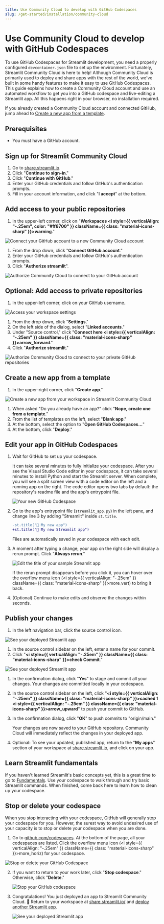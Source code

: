 ```yaml
---
title: Use Community Cloud to develop with GitHub Codespaces
slug: /get-started/installation/community-cloud
---
```


# Use Community Cloud to develop with GitHub Codespaces

To use GitHub Codespaces for Streamlit development, you need a properly configured `devcontainer.json` file to set up the environment. Fortunately, Streamlit Community Cloud is here to help! Although Community Cloud is primarily used to deploy and share apps with the rest of the world, we've built in some handy features to make it easy to use GitHub Codespaces. This guide explains how to create a Community Cloud account and use an automated workflow to get you into a GitHub codespace and live-editing a Streamlit app. All this happens right in your browser, no installation required.

If you already created a Community Cloud account and connected GitHub, jump ahead to [Create a new app from a template](/get-started/installation/community-cloud#create-a-new-app-from-a-template).

## Prerequisites

- You must have a GitHub account.

## Sign up for Streamlit Community Cloud

1. Go to <a href="https://share.streamlit.io" target="_blank">share.streamlit.io</a>.
1. Click "**Continue to sign-in**."
1. Click "**Continue with GitHub**."
1. Enter your GitHub credentials and follow GitHub's authentication prompts.
1. Fill in your account information, and click "**I accept**" at the bottom.

## Add access to your public repositories

1. In the upper-left corner, click on "**Workspaces <i style={{ verticalAlign: "-.25em", color: "#ff8700" }} className={{ class: "material-icons-sharp" }}>warning</i>**."

<div style={{ maxWidth: '90%', margin: 'auto' }}>
<Image alt="Connect your GitHub account to a new Community Cloud account" src="/images/streamlit-community-cloud/workspace-unconnected-setup.png" />
</div>

1. From the drop down, click "**Connect GitHub account**."
1. Enter your GitHub credentials and follow GitHub's authentication prompts.
1. Click "**Authorize streamlit**".

<div style={{ maxWidth: '40%', margin: 'auto' }}>
<Image alt="Authorize Community Cloud to connect to your GitHub account" src="/images/streamlit-community-cloud/GitHub-auth1-none.png" />
</div>

## Optional: Add access to private repositories

1. In the upper-left corner, click on your GitHub username.

<div style={{ maxWidth: '90%', margin: 'auto' }}>
<Image alt="Access your workspace settings" src="/images/streamlit-community-cloud/workspace-empty-menu.png" />
</div>

1. From the drop down, click "**Settings**."
1. On the left side of the dialog, select "**Linked accounts**."
1. Under "Source control," click "**Connect here <i style={{ verticalAlign: "-.25em" }} className={{ class: "material-icons-sharp" }}>arrow_forward</i>**."
1. Click "**Authorize streamlit**."

<div style={{ maxWidth: '40%', margin: 'auto' }}>
<Image alt="Authorize Community Cloud to connect to your private GitHub repositories" src="/images/streamlit-community-cloud/GitHub-auth2-none.png" />
</div>

## Create a new app from a template

1. In the upper-right corner, click "**Create app**."

<div style={{ maxWidth: '90%', margin: 'auto' }}>
<Image alt="Create a new app from your workspace in Streamlit Community Cloud" src="/images/streamlit-community-cloud/deploy-empty-new-app.png" />
</div>

1. When asked "Do you already have an app?" click "**Nope, create one from a template**."
1. From the list of templates on the left, select "**Blank app**."
1. At the bottom, select the option to "**Open GitHub Codespaces...**"
1. At the bottom, click "**Deploy**."

## Edit your app in GitHub Codespaces

1. Wait for GitHub to set up your codespace.

   It can take several minutes to fully initialize your codespace. After you see the Visual Studio Code editor in your codespace, it can take several minutes to install Python and start the Streamlit server. When complete, you will see a split screen view with a code editor on the left and a running app on the right. The code editor opens two tabs by default: the repository's readme file and the app's entrypoint file.

   <div style={{ maxWidth: '90%', margin: 'auto' }}>
   <Image alt="Your new GitHub Codespace" src="/images/streamlit-community-cloud/deploy-template-blank-codespace.png" />
   </div>

1. Go to the app's entrypoint file (`streamlit_app.py`) in the left pane, and change line 3 by adding "Streamlit" inside `st.title`.

   ```diff
   -st.title("🎈 My new app")
   +st.title("🎈 My new Streamlit app")
   ```

   Files are automatically saved in your codespace with each edit.

1. A moment after typing a change, your app on the right side will display a rerun prompt. Click "**Always rerun**."

   <div style={{ maxWidth: '90%', margin: 'auto' }}>
   <Image alt="Edit the title of your sample Streamlit app" src="/images/streamlit-community-cloud/deploy-template-blank-codespace-edit.png" />
   </div>

   If the rerun prompt disappears before you click it, you can hover over the overflow menu icon (<i style={{ verticalAlign: "-.25em" }} className={{ class: "material-icons-sharp" }}>more_vert</i>) to bring it back.

1. (Optional) Continue to make edits and observe the changes within seconds.

## Publish your changes

1. In the left navigation bar, click the source control icon.

<div style={{ maxWidth: '90%', margin: 'auto' }}>
<Image alt="See your deployed Streamlit app" src="/images/streamlit-community-cloud/deploy-template-blank-codespace-edit-source-control.png" />
</div>

1. In the source control sidebar on the left, enter a name for your commit.
1. Click "**<i style={{ verticalAlign: "-.25em" }} className={{ class: "material-icons-sharp" }}>check</i> Commit**."

<div style={{ maxWidth: '90%', margin: 'auto' }}>
<Image alt="See your deployed Streamlit app" src="/images/streamlit-community-cloud/deploy-template-blank-codespace-edit-commit.png" />
</div>

1. In the confirmation dialog, click "**Yes**" to stage and commit all your changes. Your changes are committed locally in your codespace.
1. In the source control sidebar on the left, click "**<i style={{ verticalAlign: "-.25em" }} className={{ class: "material-icons-sharp" }}>cached</i> 1 <i style={{ verticalAlign: "-.25em" }} className={{ class: "material-icons-sharp" }}>arrow_upward</i>**" to push your commit to GitHub.
1. In the confirmation dialog, click "**OK**" to push commits to "origin/main."

   Your changes are now saved to your GitHub repository. Community Cloud will immediately reflect the changes in your deployed app.

1. Optional: To see your updated, published app, return to the "**My apps**" section of your workspace at <a href="https://share.streamlit.io" target="_blank">share.streamlit.io</a>, and click on your app.

## Learn Streamlit fundamentals

If you haven't learned Streamlit's basic concepts yet, this is a great time to go to [Fundamentals](/get-started/fundamentals). Use your codespace to walk through and try basic Streamlit commands. When finished, come back here to learn how to clean up your codespace.

## Stop or delete your codespace

When you stop interacting with your codespace, GitHub will generally stop your codespace for you. However, the surest way to avoid undesired use of your capacity is to stop or delete your codespace when you are done.

1. Go to <a href="https://github.com/codespaces" target="_blank">github.com/codespaces</a>. At the bottom of the page, all your codespaces are listed. Click the overflow menu icon (<i style={{ verticalAlign: "-.25em" }} className={{ class: "material-icons-sharp" }}>more_horiz</i>) for your codespace.

<div style={{ maxWidth: '90%', margin: 'auto' }}>
<Image alt="Stop or delete your GitHub Codespace" src="/images/streamlit-community-cloud/deploy-hello-codespace-manage.png" />
</div>

2. If you want to return to your work later, click "**Stop codespace**." Otherwise, click "**Delete**."

   <div style={{ maxWidth: '40%', margin: 'auto' }}>
   <Image alt="Stop your GitHub codespace" src="/images/streamlit-community-cloud/codespace-menu.png" />
   </div>

3. Congratulations! You just deployed an app to Streamlit Community Cloud. 🎉 Return to your workspace at <a href="https://share.streamlit.io/" target="_blank">share.streamlit.io/</a> and [deploy another Streamlit app](/deploy/streamlit-community-cloud/deploy-your-app).

   <div style={{ maxWidth: '90%', margin: 'auto' }}>
   <Image alt="See your deployed Streamlit app" src="/images/streamlit-community-cloud/deploy-template-blank-edited.png" />
   </div>
